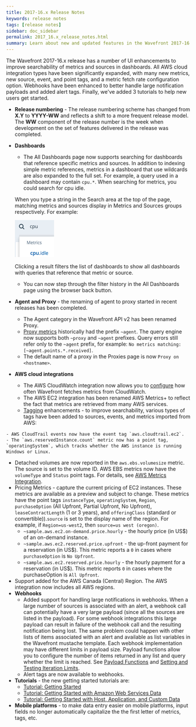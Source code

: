 ```yaml
---
title: 2017-16.x Release Notes
keywords: release notes
tags: [release notes]
sidebar: doc_sidebar
permalink: 2017_16.x_release_notes.html
summary: Learn about new and updated features in the Wavefront 2017-16.x release.
---
```


The Wavefront 2017-16.x release has a number of UI enhancements to improve searchability of metrics and sources in dashboards. All AWS cloud integration types have been significantly expanded, with many new metrics, new source, event, and point tags, and a metric fetch rate configuration option. Webhooks have been enhanced to better handle large notification payloads and added alert tags. Finally, we've added 3 tutorials to help new users get started.

- **Release numbering** - The release numbering scheme has changed from **X.Y** to **YYYY-WW** and reflects a shift to a more frequent release model. The **WW** component of the release number is the week when development on the set of features delivered in the release was completed.
- **Dashboards**
  - The All Dashboards page now supports searching for dashboards that reference specific metrics and sources. In addition to indexing simple metric references, metrics in a dashboard that use wildcards are also expanded to the full set. For example, a query used in a dashboard may contain `cpu.*`. When searching for metrics, you could search for cpu idle.

  When you type a string in the Search area at the top of the page, matching metrics and sources display in Metrics and Sources groups respectively. For example:

    ![db search](images/db_search_metrics.png)

    Clicking a result filters the list of dashboards to show all dashboards with queries that reference that metric or source.
  - You can now step through the filter history in the All Dashboards page using the browser back button.
- **Agent and Proxy** - the renaming of agent to proxy started in recent releases has been completed.
  - The Agent category in the Wavefront API v2 has been renamed Proxy.
  - [Proxy metrics](wavefront_monitoring.html) historically had the prefix `~agent`. The query engine now supports both `~proxy` and `~agent` prefixes.  Query errors still refer only to the `~agent` prefix, for example: `No metrics matching: [~agent.points.*.received]`.
  - The default name of a proxy in the Proxies page is now `Proxy on <hostname>`.
- **AWS cloud integrations**
  - The AWS CloudWatch integration now allows you to [configure](integrations_aws_metrics.html#configuring-cloudwatch-metric-ingestion) how often Wavefront fetches metrics from CloudWatch.
  - The AWS EC2 integration has been renamed AWS Metrics+ to reflect the fact that metrics are retrieved from many AWS services.
  - [Tagging](tags_overview.html) enhancements - to improve searchability, various types of tags have been added to sources, events, and metrics imported from AWS:
<!--
    - Sources now have the source tag `wavefront.aws.<service>`: `wavefront.aws.ec2`, `wavefront.aws.ebs`, etc.
-->
    - AWS CloudTrail events now have the event tag `aws.cloudtrail.ec2`.
    - The `aws.reservedInstance.count` metric now has a point tag, `operatingSystem`, which tracks whether the AWS instance is running Windows or Linux.
  - Detached volumes are now reported in the `aws.ebs.volumesize` metric. The source is set to the volume ID. AWS EBS metrics now have the `volumeType` and `Status` point tags. For details, see [AWS Metrics Integration](integrations_aws_metrics.html#aws-metrics-integration).
  - Pricing Metrics - capture the current pricing of EC2 instances. These metrics are available as a preview and subject to change. These metrics have the point tags  `instanceType`, `operatingSystem`, `Region`, `purchaseOption` (All Upfront, Partial Upfront, No Upfront), `leaseContractLength` (1 or 3 years), and `offeringClass` (standard or convertible)).`source` is set to the display name of the region. For example, if `Region=us-west2`, then `source=us west (oregon)`. 
    - `~sample.aws.ec2.on-demand.price.hourly` - the hourly price (in US$) of an on-demand instance.
    - `~sample.aws.ec2.reserved.price.upfront` - the up-front payment for a reservation (in US$).  This metric reports a `0` in cases where `purchaseOption` is `No Upfront`.
    - `~sample.aws.ec2.reserved.price.hourly` - the hourly payment for a reservation (in US$). This metric reports `0` in cases where the purchaseOption is `All Upfront`.
  - Support added for the AWS Canada (Central) Region. The AWS integration now includes all AWS regions.
- **Webhooks**
  - Added support for handling large notifications in webhooks. When a large number of sources is associated with an alert, a webhook call can potentially have a very large payload (since all the sources are listed in the payload). For some webhook integrations this large payload can result in failure of the webhook call and the resulting notification being lost. The same problem could happen with other lists of items associated with an alert and available as list variables in the Wavefront mustache template. Each webhook implementation may have different limits in payload size. Payload functions allow you to configure the number of items returned in any list and query whether the limit is reached. See [Payload Functions](webhooks_managing.html#payload-functions) and [Setting and Testing Iteration Limits](webhooks_managing.html#setting-and-testing-iteration-limits).
  - Alert tags are now available to webhooks.
- **Tutorials** - the new getting started tutorials are:
  - [Tutorial: Getting Started](tutorial_getting_started.html)
  - [Tutorial: Getting Started with Amazon Web Services Data](tutorial_aws_data_ingestion.html)
  - [Tutorial: Getting Started with Host, Application, and Custom Data](tutorial_proxy_data_ingestion.html)
- **Mobile platforms** - to make data entry easier on mobile platforms, input fields no longer automatically capitalize the the first letter of metrics, tags, etc.